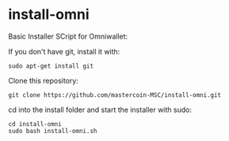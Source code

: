 install-omni
============

Basic Installer SCript for Omniwallet:

If you don't have git, install it with:
```
sudo apt-get install git 
```

Clone this repository:
```
git clone https://github.com/mastercoin-MSC/install-omni.git
```

cd into the install folder and start the installer with sudo:
```
cd install-omni
sudo bash install-omni.sh
```
